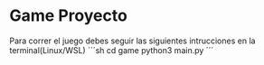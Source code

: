 # Game Proyecto

Para correr el juego debes seguir las siguientes intrucciones en la terminal(Linux/WSL)
´´´sh
cd game
python3 main.py
´´´
